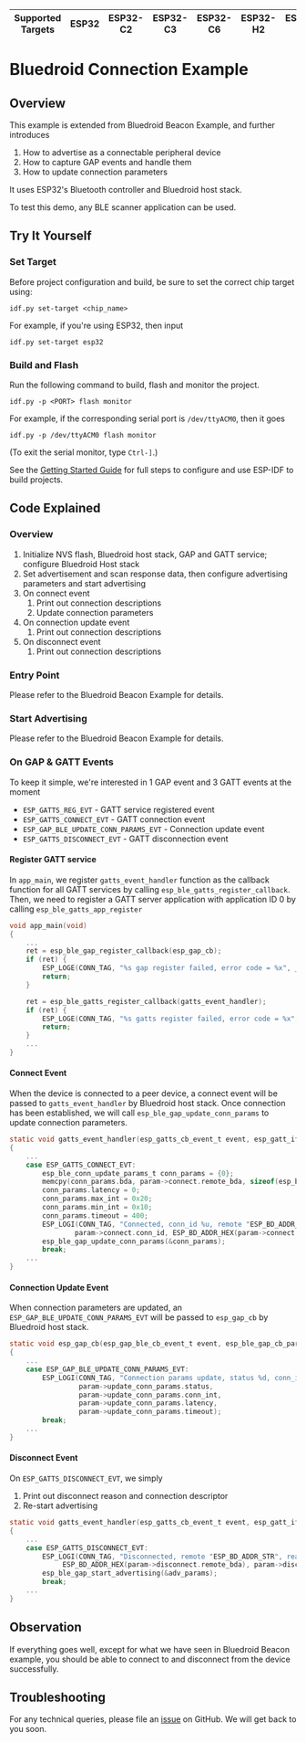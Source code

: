 | Supported Targets | ESP32 | ESP32-C2 | ESP32-C3 | ESP32-C6 | ESP32-H2 | ESP32-S3 |
| ----------------- | ----- | -------- | -------- | -------- | -------- | -------- |

# Bluedroid Connection Example

## Overview

This example is extended from Bluedroid Beacon Example, and further introduces

1. How to advertise as a connectable peripheral device
2. How to capture GAP events and handle them
3. How to update connection parameters

It uses ESP32's Bluetooth controller and Bluedroid host stack.

To test this demo, any BLE scanner application can be used.

## Try It Yourself

### Set Target

Before project configuration and build, be sure to set the correct chip target using:

``` shell
idf.py set-target <chip_name>
```

For example, if you're using ESP32, then input

``` Shell
idf.py set-target esp32
```

### Build and Flash

Run the following command to build, flash and monitor the project.

``` Shell
idf.py -p <PORT> flash monitor
```

For example, if the corresponding serial port is `/dev/ttyACM0`, then it goes

``` Shell
idf.py -p /dev/ttyACM0 flash monitor
```

(To exit the serial monitor, type ``Ctrl-]``.)

See the [Getting Started Guide](https://idf.espressif.com/) for full steps to configure and use ESP-IDF to build projects.

## Code Explained

### Overview

1. Initialize NVS flash, Bluedroid host stack, GAP and GATT service; configure Bluedroid Host stack
2. Set advertisement and scan response data, then configure advertising parameters and start advertising
3. On connect event
    1. Print out connection descriptions
    2. Update connection parameters
4. On connection update event
    1. Print out connection descriptions
5. On disconnect event
    1. Print out connection descriptions

### Entry Point

Please refer to the Bluedroid Beacon Example for details.

### Start Advertising

Please refer to the Bluedroid Beacon Example for details.

### On GAP & GATT Events

To keep it simple, we're interested in 1 GAP event and 3 GATT events at the moment

- `ESP_GATTS_REG_EVT` - GATT service registered event
- `ESP_GATTS_CONNECT_EVT` - GATT connection event
- `ESP_GAP_BLE_UPDATE_CONN_PARAMS_EVT` - Connection update event
- `ESP_GATTS_DISCONNECT_EVT` - GATT disconnection event

#### Register GATT service

In `app_main`, we register `gatts_event_handler` function as the callback function for all GATT services by calling `esp_ble_gatts_register_callback`. Then, we need to register a GATT server application with application ID 0 by calling `esp_ble_gatts_app_register`

``` C
void app_main(void)
{
    ...
    ret = esp_ble_gap_register_callback(esp_gap_cb);
    if (ret) {
        ESP_LOGE(CONN_TAG, "%s gap register failed, error code = %x", __func__, ret);
        return;
    }

    ret = esp_ble_gatts_register_callback(gatts_event_handler);
    if (ret) {
        ESP_LOGE(CONN_TAG, "%s gatts register failed, error code = %x", __func__, ret);
        return;
    }
    ...
}
```
#### Connect Event

When the device is connected to a peer device, a connect event will be passed to `gatts_event_handler` by Bluedroid host stack. Once connection has been established, we will call `esp_ble_gap_update_conn_params` to update connection parameters.
``` C
static void gatts_event_handler(esp_gatts_cb_event_t event, esp_gatt_if_t gatts_if, esp_ble_gatts_cb_param_t *param)
{
    ...
    case ESP_GATTS_CONNECT_EVT:
        esp_ble_conn_update_params_t conn_params = {0};
        memcpy(conn_params.bda, param->connect.remote_bda, sizeof(esp_bd_addr_t));
        conn_params.latency = 0;
        conn_params.max_int = 0x20;
        conn_params.min_int = 0x10;
        conn_params.timeout = 400;
        ESP_LOGI(CONN_TAG, "Connected, conn_id %u, remote "ESP_BD_ADDR_STR"",
                param->connect.conn_id, ESP_BD_ADDR_HEX(param->connect.remote_bda));
        esp_ble_gap_update_conn_params(&conn_params);
        break;
    ...
}
```

#### Connection Update Event

When connection parameters are updated, an `ESP_GAP_BLE_UPDATE_CONN_PARAMS_EVT` will be passed to `esp_gap_cb` by Bluedroid host stack. 
``` C
static void esp_gap_cb(esp_gap_ble_cb_event_t event, esp_ble_gap_cb_param_t *param)
{
    ...
    case ESP_GAP_BLE_UPDATE_CONN_PARAMS_EVT:
        ESP_LOGI(CONN_TAG, "Connection params update, status %d, conn_int %d, latency %d, timeout %d",
                 param->update_conn_params.status,
                 param->update_conn_params.conn_int,
                 param->update_conn_params.latency,
                 param->update_conn_params.timeout);
        break;
    ...
}
```
#### Disconnect Event

On `ESP_GATTS_DISCONNECT_EVT`, we simply 

1. Print out disconnect reason and connection descriptor
2. Re-start advertising

``` C
static void gatts_event_handler(esp_gatts_cb_event_t event, esp_gatt_if_t gatts_if, esp_ble_gatts_cb_param_t *param)
{
    ...
    case ESP_GATTS_DISCONNECT_EVT:
        ESP_LOGI(CONN_TAG, "Disconnected, remote "ESP_BD_ADDR_STR", reason 0x%02x",
             ESP_BD_ADDR_HEX(param->disconnect.remote_bda), param->disconnect.reason);
        esp_ble_gap_start_advertising(&adv_params);
        break;
    ...
}
```
## Observation

If everything goes well, except for what we have seen in Bluedroid Beacon example, you should be able to connect to and disconnect from the device successfully.

## Troubleshooting

For any technical queries, please file an [issue](https://github.com/espressif/esp-idf/issues) on GitHub. We will get back to you soon.
